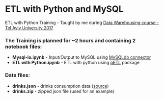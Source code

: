 # ETL with Python and MySQL
ETL with Python Training - Taught by me during [Data Warehousing course - Tel Aviv University 2017](http://www30.tau.ac.il/yedion/syllabuse.asp?course=0571417202)

### The Training is planned for ~2 hours and containing 2 notebook files:
* **Mysql-io.ipynb**   - Input/Output to MySQL using [MySQLdb connector](http://mysql-python.sourceforge.net/MySQLdb.html)
* **ETL with Python.ipynb**  - ETL with python using [pETL](https://petl.readthedocs.io/en/latest/) package

### Data files:
* **drinks.json** - drinks consumption data ([source](https://github.com/justmarkham)) 
* **drinks.zip** - zipped json file (used for an example)
